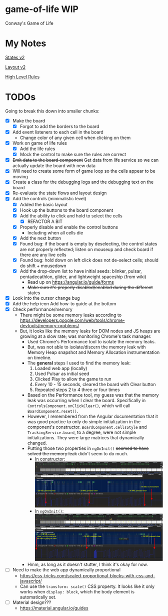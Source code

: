 # game-of-life WIP
Conway's Game of Life

# My Notes

[States v2](https://drive.google.com/file/d/0B9DrOVKPxr98b2xfREU3VzB3ZzE4ZlQxNGFzMnBaaHBfeTNz/view?usp=sharing)

[Layout v2](https://drive.google.com/file/d/0B9DrOVKPxr98clZmVjl6dnRVZGxnc29SY19nYUtSQnFtVTY0/view?usp=sharing)

[High Level Rules](https://drive.google.com/file/d/0B9DrOVKPxr98VGVRQTRIV2hHLXEzNmpHRFVUd25HYlVackVV/view?usp=sharing)

# TODOs

Going to break this down into smaller chunks:

- [x] Make the board
  - [x] Forgot to add the borders to the board
- [x] Add event listeners to each cell in the board
  - Change color of any given cell when clicking on them
- [x] Work on game of life rules
  - [x] Add the life rules
  - [x] Mock the control to make sure the rules are correct
- [x] ~~Emit data to the board component~~ Get data from life service so we can actually update the board with new data
- [x] Will need to create some form of game loop so the cells appear to be moving
- [x] Create a class for the debugging logs and the debugging text on the board
- [x] Re-evaluate the state flows and layout design
- [x] Add the controls (minimalistic level)
  - [x] Added the basic layout
  - [x] Hook up the buttons to the board component
  - [x] Add the ability to click and hold to select the cells
    - [x] REFACTOR A BIT
  - [x] Properly disable and enable the control buttons
    - Including when all cells die
  - [x] Add the next button
  - [x] Found bug: if the board is empty by deselecting, the control states are not properly reflected; listen on mouseup and check board if there are any live cells
  - [x] Found bug: hold down on left click does not de-select cells; should do shift + mousedown
  - [x] Add the drop-down list to have initial seeds: blinker, pulsar, pentadecathlon, glider, and lightweight spaceship (from wiki)
    - Read up on https://angular.io/guide/forms
    - ~~Make sure it's properly disabled/enabled during the different states~~
- [x] Look into the cursor change bug
- [x] ~~Add the help icon~~ Add how-to guide at the bottom
- [x] Check performance/memory
  - There might be some memory leaks according to https://developers.google.com/web/tools/chrome-devtools/memory-problems/
  - But, it looks like the memory leaks for DOM nodes and JS heaps are growing at a slow rate; was monitoring Chrome's task manager.
    - Used Chrome's Performance tool to isolate the memory leaks.
    - But, was not able to isolate/discern the memory leak with Memory Heap snapshot and Memory Allocation instrumentation on timeline.
    - The **general** steps I used to find the memory leak:
      1. Loaded web app (locally)
      2. Used Pulsar as initial seed
      3. Clicked Play to allow the game to run
      4. Every 10 - 15 seconds, cleared the board with Clear button
      5. Repeated steps 2 to 4 three or four times
    - Based on the Performance tool, my guess was that the memory leak was occurring when I clear the board. Specifically in `ControlsComponent.onClickClear()`, which will call `BoardComponent.reset()`.
    - However, I remembered from the Angular documentation that it was good practice to only do simple initialization in the component's constructor. `BoardComponent.cellsStyle` and `TrackingService.board`, to a degree, were not simple initializations. They were large matrices that dynamically changed.
    - Putting those two properties in `ngOnInit()` ~~seemed to have solved the memory leak~~ didn't seem to do much.
      - In constructor: ![Before](./performance/constructor.png "Before")
      - In `ngOnInit()`: ![After](./performance/ngoninit.png "After")
    - Hmm, as long as it doesn't stutter, I think it's okay for now.
- [ ] Need to make the web app dynamically proportional
  - https://css-tricks.com/scaled-proportional-blocks-with-css-and-javascript/
  - Can use the `transform: scale()` CSS property. It looks like it only works when `display: block`, which the body element is automatically set.
- [ ] Material design???
  - https://material.angular.io/guides
